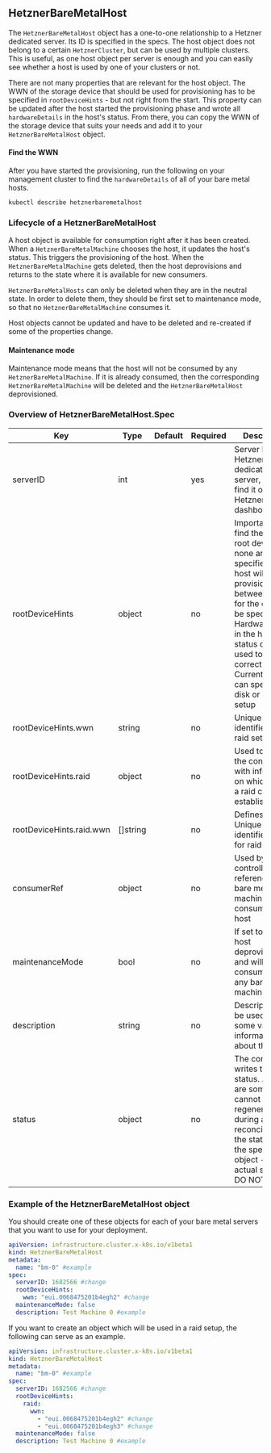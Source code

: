 ## HetznerBareMetalHost

The `HetznerBareMetalHost` object has a one-to-one relationship to a Hetzner dedicated server. Its ID is specified in the specs. The host object does not belong to a certain `HetznerCluster`, but can be used by multiple clusters. This is useful, as one host object per server is enough and you can easily see whether a host is used by one of your clusters or not.

There are not many properties that are relevant for the host object. The WWN of the storage device that should be used for provisioning has to be specified in `rootDeviceHints` - but not right from the start. This property can be updated after the host started the provisioning phase and wrote all `hardwareDetails` in the host's status. From there, you can copy the WWN of the storage device that suits your needs and add it to your `HetznerBareMetalHost` object.

#### Find the WWN

After you have started the provisioning, run the following on your management cluster to find the `hardwareDetails` of all of your bare metal hosts.

```shell
kubectl describe hetznerbaremetalhost
```

### Lifecycle of a HetznerBareMetalHost

A host object is available for consumption right after it has been created. When a `HetznerBareMetalMachine` chooses the host, it updates the host's status. This triggers the provisioning of the host. When the `HetznerBareMetalMachine` gets deleted, then the host deprovisions and returns to the state where it is available for new consumers.

`HetznerBareMetalHosts` can only be deleted when they are in the neutral state. In order to delete them, they should be first set to maintenance mode, so that no `HetznerBareMetalMachine` consumes it.

Host objects cannot be updated and have to be deleted and re-created if some of the properties change.

#### Maintenance mode

Maintenance mode means that the host will not be consumed by any `HetznerBareMetalMachine`. If it is already consumed, then the corresponding `HetznerBareMetalMachine` will be deleted and the `HetznerBareMetalHost` deprovisioned.

### Overview of HetznerBareMetalHost.Spec

| Key                      | Type      | Default | Required | Description                                                                                                                                                                                                                                                                            |
| ------------------------ | --------- | ------- | -------- | -------------------------------------------------------------------------------------------------------------------------------------------------------------------------------------------------------------------------------------------------------------------------------------- |
| serverID                 | int       |         | yes      | Server ID of the Hetzner dedicated server, you can find it on your Hetzner robot dashboard                                                                                                                                                                                             |
| rootDeviceHints          | object    |         | no       | Important to find the correct root device. If none are specified, the host will stop provisioning in between to wait for the details to be specified. HardwareDetails in the host's status can be used to find the correct device. Currently, you can specify one disk or a raid setup |
| rootDeviceHints.wwn      | string    |         | no       | Unique storage identifier for non raid setups                                                                                                                                                                                                                                          |
| rootDeviceHints.raid     | object    |         | no       | Used to provide the controller with information on which disks a raid can be established                                                                                                                                                                                               |
| rootDeviceHints.raid.wwn | []string |         | no       | Defines a list of Unique storage identifier used for raid setups                                                                                                                                                                                                                       |
| consumerRef              | object    |         | no       | Used by the controller and references the bare metal machine that consumes this host                                                                                                                                                                                                   |
| maintenanceMode          | bool      |         | no       | If set to true, the host deprovisions and will not be consumed by any bare metal machine                                                                                                                                                                                               |
| description              | string    |         | no       | Description can be used to store some valuable information about this host                                                                                                                                                                                                             |
| status                   | object    |         | no       | The controller writes this status. As there are some that cannot be regenerated during any reconcilement, the status is in the specs of the object - not the actual status. DO NOT EDIT!!!                                                                                             |

### Example of the HetznerBareMetalHost object

You should create one of these objects for each of your bare metal servers that you want to use for your deployment.

```yaml
apiVersion: infrastructure.cluster.x-k8s.io/v1beta1
kind: HetznerBareMetalHost
metadata:
  name: "bm-0" #example
spec:
  serverID: 1682566 #change
  rootDeviceHints:
    wwn: "eui.0068475201b4egh2" #change
  maintenanceMode: false
  description: Test Machine 0 #example
```
If you want to create an object which will be used in a raid setup, the following can serve as an example.

```yaml
apiVersion: infrastructure.cluster.x-k8s.io/v1beta1
kind: HetznerBareMetalHost
metadata:
  name: "bm-0" #example
spec:
  serverID: 1682566 #change
  rootDeviceHints:
    raid:
      wwn:
        - "eui.0068475201b4egh2" #change
        - "eui.0068475201b4egh3" #change
  maintenanceMode: false
  description: Test Machine 0 #example
```